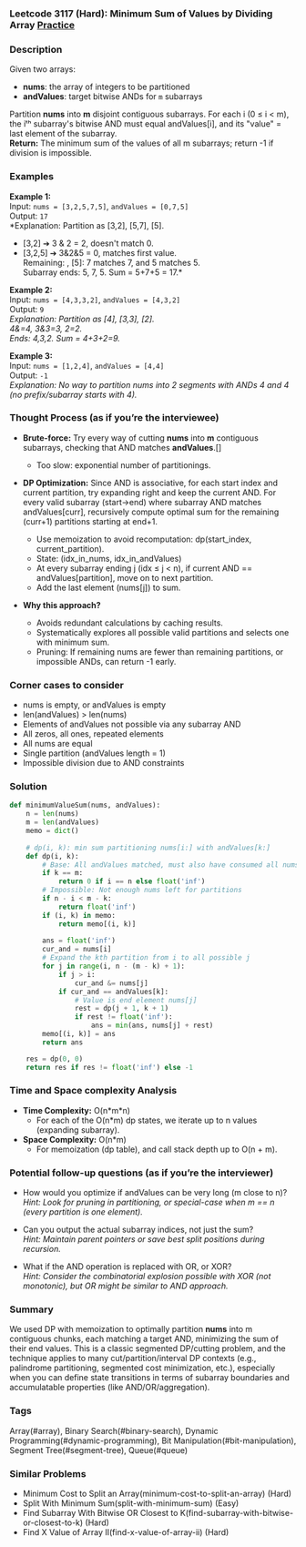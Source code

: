 ### Leetcode 3117 (Hard): Minimum Sum of Values by Dividing Array [Practice](https://leetcode.com/problems/minimum-sum-of-values-by-dividing-array)

### Description  
Given two arrays:  
- **nums**: the array of integers to be partitioned  
- **andValues**: target bitwise ANDs for `m` subarrays  

Partition **nums** into **m** disjoint contiguous subarrays. For each i (0 ≤ i < m), the iᵗʰ subarray's bitwise AND must equal andValues[i], and its "value" = last element of the subarray.  
**Return:** The minimum sum of the values of all m subarrays; return -1 if division is impossible.

### Examples  

**Example 1:**  
Input: `nums = [3,2,5,7,5]`, `andValues = [0,7,5]`  
Output: `17`  
*Explanation: Partition as [3,2], [5,7], [5].  
- [3,2] ➔ 3 & 2 = 2, doesn't match 0.  
- [3,2,5] ➔ 3&2&5 = 0, matches first value.  
  Remaining: , [5]: 7 matches 7, and 5 matches 5.  
  Subarray ends: 5, 7, 5. Sum = 5+7+5 = 17.*

**Example 2:**  
Input: `nums = [4,3,3,2]`, `andValues = [4,3,2]`  
Output: `9`  
*Explanation: Partition as [4], [3,3], [2].  
  4&=4, 3&3=3, 2=2.  
  Ends: 4,3,2. Sum = 4+3+2=9.*

**Example 3:**  
Input: `nums = [1,2,4]`, `andValues = [4,4]`  
Output: `-1`  
*Explanation: No way to partition nums into 2 segments with ANDs 4 and 4 (no prefix/subarray starts with 4).*

### Thought Process (as if you’re the interviewee)  

- **Brute-force:** Try every way of cutting **nums** into **m** contiguous subarrays, checking that AND matches **andValues**.[]
    - Too slow: exponential number of partitionings.

- **DP Optimization:** Since AND is associative, for each start index and current partition, try expanding right and keep the current AND. For every valid subarray (start→end) where subarray AND matches andValues[curr], recursively compute optimal sum for the remaining (curr+1) partitions starting at end+1.
    - Use memoization to avoid recomputation: dp(start_index, current_partition).
    - State: (idx_in_nums, idx_in_andValues)
    - At every subarray ending j (idx ≤ j < n), if current AND == andValues[partition], move on to next partition.
    - Add the last element (nums[j]) to sum.

- **Why this approach?**  
    - Avoids redundant calculations by caching results.
    - Systematically explores all possible valid partitions and selects one with minimum sum.
    - Pruning: If remaining nums are fewer than remaining partitions, or impossible ANDs, can return -1 early.


### Corner cases to consider  
- nums is empty, or andValues is empty  
- len(andValues) > len(nums)  
- Elements of andValues not possible via any subarray AND  
- All zeros, all ones, repeated elements  
- All nums are equal  
- Single partition (andValues length = 1)  
- Impossible division due to AND constraints

### Solution

```python
def minimumValueSum(nums, andValues):
    n = len(nums)
    m = len(andValues)
    memo = dict()
    
    # dp(i, k): min sum partitioning nums[i:] with andValues[k:]
    def dp(i, k):
        # Base: All andValues matched, must also have consumed all nums
        if k == m:
            return 0 if i == n else float('inf')
        # Impossible: Not enough nums left for partitions
        if n - i < m - k:
            return float('inf')
        if (i, k) in memo:
            return memo[(i, k)]
        
        ans = float('inf')
        cur_and = nums[i]
        # Expand the kth partition from i to all possible j
        for j in range(i, n - (m - k) + 1):
            if j > i:
                cur_and &= nums[j]
            if cur_and == andValues[k]:
                # Value is end element nums[j]
                rest = dp(j + 1, k + 1)
                if rest != float('inf'):
                    ans = min(ans, nums[j] + rest)
        memo[(i, k)] = ans
        return ans

    res = dp(0, 0)
    return res if res != float('inf') else -1
```

### Time and Space complexity Analysis  

- **Time Complexity:** O(n\*m\*n)  
    - For each of the O(n\*m) dp states, we iterate up to n values (expanding subarray).
- **Space Complexity:** O(n\*m)  
    - For memoization (dp table), and call stack depth up to O(n + m).

### Potential follow-up questions (as if you’re the interviewer)  

- How would you optimize if andValues can be very long (m close to n)?  
  *Hint: Look for pruning in partitioning, or special-case when m == n (every partition is one element).*

- Can you output the actual subarray indices, not just the sum?  
  *Hint: Maintain parent pointers or save best split positions during recursion.*

- What if the AND operation is replaced with OR, or XOR?  
  *Hint: Consider the combinatorial explosion possible with XOR (not monotonic), but OR might be similar to AND approach.*

### Summary
We used DP with memoization to optimally partition **nums** into m contiguous chunks, each matching a target AND, minimizing the sum of their end values. This is a classic segmented DP/cutting problem, and the technique applies to many cut/partition/interval DP contexts (e.g., palindrome partitioning, segmented cost minimization, etc.), especially when you can define state transitions in terms of subarray boundaries and accumulatable properties (like AND/OR/aggregation).

### Tags
Array(#array), Binary Search(#binary-search), Dynamic Programming(#dynamic-programming), Bit Manipulation(#bit-manipulation), Segment Tree(#segment-tree), Queue(#queue)

### Similar Problems
- Minimum Cost to Split an Array(minimum-cost-to-split-an-array) (Hard)
- Split With Minimum Sum(split-with-minimum-sum) (Easy)
- Find Subarray With Bitwise OR Closest to K(find-subarray-with-bitwise-or-closest-to-k) (Hard)
- Find X Value of Array II(find-x-value-of-array-ii) (Hard)
